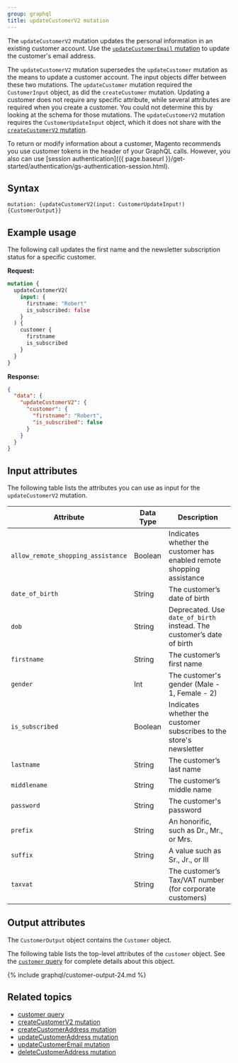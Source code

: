 ```yaml
---
group: graphql
title: updateCustomerV2 mutation
---
```


The `updateCustomerV2` mutation updates the personal information in an existing customer account. Use the [`updateCustomerEmail` mutation]({{page.baseurl}}/graphql/mutations/update-customer-email.html) to update the customer's email address.

The `updateCustomerV2` mutation supersedes the `updateCustomer` mutation as the means to update a customer account. The input objects differ between these two mutations. The `updateCustomer` mutation required the `CustomerInput` object, as did the `createCustomer` mutation. Updating a customer does not require any specific attribute, while several attributes are required when you create a customer. You could not determine this by looking at the schema for those mutations. The `updateCustomerV2` mutation requires the `CustomerUpdateInput` object, which it does not share with the [`createCustomerV2` mutation]({{page.baseurl}}/graphql/mutations/create-customer-v2.html).

To return or modify information about a customer, Magento recommends you use customer tokens in the header of your GraphQL calls. However, you also can use [session authentication]({{ page.baseurl }}/get-started/authentication/gs-authentication-session.html).

## Syntax

`mutation: {updateCustomerV2(input: CustomerUpdateInput!) {CustomerOutput}}`

## Example usage

The following call updates the first name and the newsletter subscription status for a specific customer.

**Request:**

```graphql
mutation {
  updateCustomerV2(
    input: {
      firstname: "Robert"
      is_subscribed: false
    }
  ) {
    customer {
      firstname
      is_subscribed
    }
  }
}
```

**Response:**

```json
{
  "data": {
    "updateCustomerV2": {
      "customer": {
        "firstname": "Robert",
        "is_subscribed": false
      }
    }
  }
}
```

## Input attributes

The following table lists the attributes you can use as input for the `updateCustomerV2` mutation.

Attribute |  Data Type | Description
--- | --- | ---
`allow_remote_shopping_assistance` | Boolean | Indicates whether the customer has enabled remote shopping assistance
`date_of_birth` | String | The customer’s date of birth
`dob` | String | Deprecated. Use `date_of_birth` instead. The customer’s date of birth
`firstname` | String | The customer’s first name
`gender` | Int | The customer's gender (Male - 1, Female - 2)
`is_subscribed` | Boolean | Indicates whether the customer subscribes to the store's newsletter
`lastname` | String | The customer’s last name
`middlename` | String | The customer’s middle name
`password` | String | The customer's password
`prefix` | String | An honorific, such as Dr., Mr., or Mrs.
`suffix` | String | A value such as Sr., Jr., or III
`taxvat` | String | The customer’s Tax/VAT number (for corporate customers)

## Output attributes

The `CustomerOutput` object contains the `Customer` object.

The following table lists the top-level attributes of the `customer` object. See the [`customer` query]({{page.baseurl}}/graphql/queries/customer.html) for complete details about this object.

{% include graphql/customer-output-24.md %}

## Related topics

*  [customer query]({{page.baseurl}}/graphql/queries/customer.html)
*  [createCustomerV2 mutation]({{page.baseurl}}/graphql/mutations/create-customer-v2.html)
*  [createCustomerAddress mutation]({{page.baseurl}}/graphql/mutations/create-customer-address.html)
*  [updateCustomerAddress mutation]({{page.baseurl}}/graphql/mutations/update-customer-address.html)
*  [updateCustomerEmail mutation]({{page.baseurl}}/graphql/mutations/update-customer-email.html)
*  [deleteCustomerAddress mutation]({{page.baseurl}}/graphql/mutations/delete-customer-address.html)

